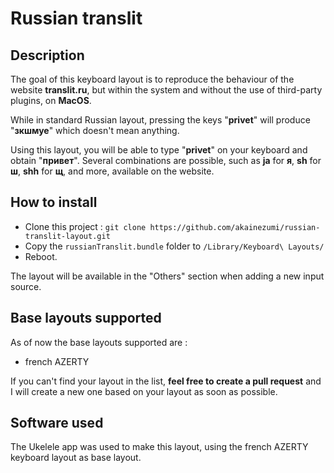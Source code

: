 # Russian translit

## Description 
The goal of this keyboard layout is to reproduce the behaviour of the website **translit.ru**, but within the system and without the use of third-party plugins, on **MacOS**.

While in standard Russian layout, pressing the keys "**privet**" will produce "**зкшмуе**" which doesn't mean anything.

Using this layout, you will be able to type "**privet**" on your keyboard and obtain "**привет**".
Several combinations are possible, such as **ja** for **я**, **sh** for **ш**, **shh** for **щ**, and more, available on the website.

## How to install

- Clone this project : ```git clone https://github.com/akainezumi/russian-translit-layout.git```
- Copy the ```russianTranslit.bundle``` folder to ```/Library/Keyboard\ Layouts/```
- Reboot. 

The layout will be available in the "Others" section when adding a new input source.

## Base layouts supported

As of now the base layouts supported are :
- french AZERTY

If you can't find your layout in the list, **feel free to create a pull request** and I will create a new one based on your layout as soon as possible.

## Software used

The Ukelele app was used to make this layout, using the french AZERTY keyboard layout as base layout.
